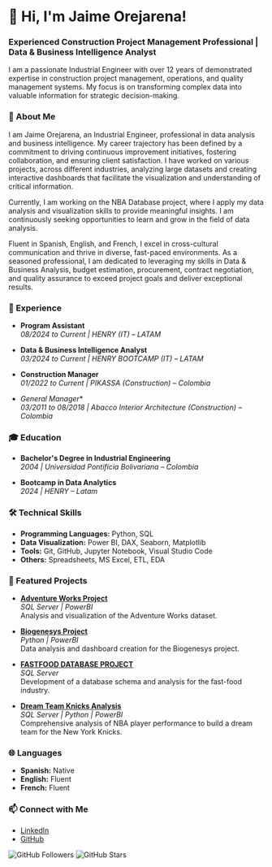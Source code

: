 # 👋 Hi, I'm Jaime Orejarena!

### Experienced Construction Project Management Professional | Data & Business Intelligence Analyst

I am a passionate Industrial Engineer with over 12 years of demonstrated expertise in construction project management, operations, and quality management systems. My focus is on transforming complex data into valuable information for strategic decision-making.

### 🚀 About Me

I am Jaime Orejarena, an Industrial Engineer, professional in data analysis and business intelligence. My career trajectory has been defined by a commitment to driving continuous improvement initiatives, fostering collaboration, and ensuring client satisfaction. I have worked on various projects, across different industries, analyzing large datasets and creating interactive dashboards that facilitate the visualization and understanding of critical information.

Currently, I am working on the NBA Database project, where I apply my data analysis and visualization skills to provide meaningful insights. I am continuously seeking opportunities to learn and grow in the field of data analysis.

Fluent in Spanish, English, and French, I excel in cross-cultural communication and thrive in diverse, fast-paced environments. As a seasoned professional, I am dedicated to leveraging my skills in Data & Business Analysis, budget estimation, procurement, contract negotiation, and quality assurance to exceed project goals and deliver exceptional results.

### 💼 Experience

- **Program Assistant**  
  *08/2024 to Current | HENRY (IT) – LATAM*
  
- **Data & Business Intelligence Analyst**  
  *03/2024 to Current | HENRY BOOTCAMP (IT) – LATAM*

- **Construction Manager**  
  *01/2022 to Current | PIKASSA (Construction) – Colombia*

- *General Manager**  
  *03/2011 to 08/2018 | Abacco Interior Architecture (Construction) – Colombia*

### 🎓 Education

- **Bachelor's Degree in Industrial Engineering**  
  *2004 | Universidad Pontificia Bolivariana – Colombia*
  
- **Bootcamp in Data Analytics**  
  *2024 | HENRY – Latam*

### 🛠️ Technical Skills

- **Programming Languages:** Python, SQL
- **Data Visualization:** Power BI, DAX, Seaborn, Matplotlib
- **Tools:** Git, GitHub, Jupyter Notebook, Visual Studio Code
- **Others:** Spreadsheets, MS Excel, ETL, EDA

### 🌟 Featured Projects

- **[Adventure Works Project](https://github.com/orejandro79/AdventureWorks-Project)**  
  *SQL Server | PowerBI*  
  Analysis and visualization of the Adventure Works dataset.

- **[Biogenesys Project](https://github.com/orejandro79/BIOGENESYS-PROJECT)**  
  *Python | PowerBI*  
  Data analysis and dashboard creation for the Biogenesys project.

- **[FASTFOOD DATABASE PROJECT](https://github.com/orejandro79/FAST-FOOD-DATABASE)**  
  *SQL Server*  
  Development of a database schema and analysis for the fast-food industry.

- **[Dream Team Knicks Analysis](https://github.com/orejandro79/Dream_team_knicks_analysis)**  
  *SQL Server | Python | PowerBI*  
  Comprehensive analysis of NBA player performance to build a dream team for the New York Knicks.

### 🌐 Languages

- **Spanish:** Native
- **English:** Fluent
- **French:** Fluent

### 📫 Connect with Me

- [LinkedIn](https://www.linkedin.com/in/orejandro79)
- [GitHub](https://github.com/orejandro79)

![GitHub Followers](https://img.shields.io/github/followers/orejandro79?style=social)
![GitHub Stars](https://img.shields.io/github/stars/orejandro79?style=social)


